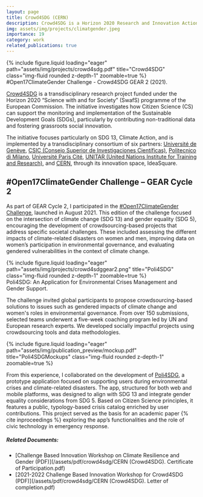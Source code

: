 ```yaml
---
layout: page
title: Crowd4SDG (CERN)
description: Crowd4SDG is a Horizon 2020 Research and Innovation Action supported by the European Commission’s Science with and for Society (SwafS) programme
img: assets/img/projects/climatgender.jpeg
importance: 19
category: work
related_publications: true
---
```


<div class="row">
    <div class="col-sm mt-3 mt-md-0">
        {% include figure.liquid loading="eager" path="assets/img/projects/crowd4sdg.pdf" title="Crowd4SDG" class="img-fluid rounded z-depth-1" zoomable=true %}
    </div>
</div>
<div class="caption">
    #Open17ClimateGender Challenge - Crowd4SDG GEAR 2 (2021).
</div>

[Crowd4SDG](https://crowd4sdg.eu) is a transdisciplinary research project funded under the Horizon 2020 “Science with and for Society” (SwafS) programme of the European Commission. The initiative investigates how Citizen Science (CS) can support the monitoring and implementation of the Sustainable Development Goals (SDGs), particularly by contributing non-traditional data and fostering grassroots social innovation.

The initiative focuses particularly on SDG 13, Climate Action, and is implemented by a transdisciplinary consortium of six partners: [Université de Genève](https://www.unige.ch), [CSIC (Consejo Superior de Investigaciones Científicas)](https://www.csic.es/es), [Politecnico di Milano](https://www.polimi.it), [Université Paris Cité](https://u-paris.fr), [UNITAR (United Nations Institute for Training and Research)](https://unitar.org), and [CERN](https://ideasquare.cern), through its innovation space, IdeaSquare.

## #Open17ClimateGender Challenge – GEAR Cycle 2

As part of GEAR Cycle 2, I participated in the [#Open17ClimateGender Challenge](https://crowd4sdg.eu/take-part-climate-gender/), launched in August 2021. This edition of the challenge focused on the intersection of climate change (SDG 13) and gender equality (SDG 5), encouraging the development of crowdsourcing-based projects that address specific societal challenges. These included assessing the different impacts of climate-related disasters on women and men, improving data on women’s participation in environmental governance, and evaluating gendered vulnerabilities in the context of climate change.

<div class="row">
    <div class="col-sm mt-3 mt-md-0">
        {% include figure.liquid loading="eager" path="assets/img/projects/crowd4sdggear2.png" title="Poli4SDG" class="img-fluid rounded z-depth-1" zoomable=true %}
    </div>
</div>
<div class="caption">
    Poli4SDG: An Application for Environmental Crises Management and Gender Support.
</div>

The challenge invited global participants to propose crowdsourcing-based solutions to issues such as gendered impacts of climate change and women's roles in environmental governance. From over 150 submissions, selected teams underwent a five-week coaching program led by UN and European research experts. We developed socially impactful projects using crowdsourcing tools and data methodologies.

<div class="row">
    <div class="col-sm mt-3 mt-md-0">
        {% include figure.liquid loading="eager" path="assets/img/publication_preview/mockup.pdf" title="Poli4SDGMockups" class="img-fluid rounded z-depth-1" zoomable=true %}
    </div>
</div>

From this experience, I collaborated on the development of [Poli4SDG](https://crowd4sdg.eu/wp-content/uploads/2022/03/Onepager_Poli4SDG_2022.pdf), a prototype application focused on supporting users during environmental crises and climate-related disasters. The app, structured for both web and mobile platforms, was designed to align with SDG 13 and integrate gender equality considerations from SDG 5. Based on Citizen Science principles, it features a public, typology-based crisis catalog enriched by user contributions. This project served as the basis for an academic paper {% cite inproceedings %} exploring the app’s functionalities and the role of civic technology in emergency response.

##### Related Documents:
- [Challenge Based Innovation Workshop on Climate Resilience and Gender (PDF)](/assets/pdf/crowd4sdg/CERN (Crowd4SDG). Certificate of Participation.pdf)
- [2021-2022 Challenge Based Innovation Workshop for Crowd4SDG (PDF)](/assets/pdf/crowd4sdg/CERN (Crowd4SDG). Letter of completion.pdf)